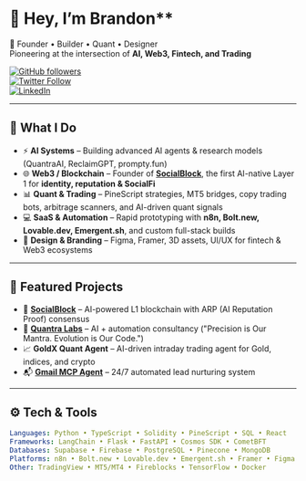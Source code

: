 # 👋 Hey, I’m Brandon**

🚀 Founder • Builder • Quant • Designer  
Pioneering at the intersection of **AI, Web3, Fintech, and Trading**  

[![GitHub followers](https://img.shields.io/github/followers/brandononchain?label=Follow&style=social)](https://github.com/brandononchain)  
[![Twitter Follow](https://img.shields.io/twitter/follow/brandononchain?style=social)](https://x.com/brandononchain)  
[![LinkedIn](https://img.shields.io/badge/LinkedIn-Connect-blue?logo=linkedin)](https://linkedin.com/in/brandononchain)  

---

## 🧠 What I Do
- ⚡ **AI Systems** – Building advanced AI agents & research models (QuantraAI, ReclaimGPT, prompty.fun)  
- 🌐 **Web3 / Blockchain** – Founder of [**SocialBlock**](https://docs.socialblock.io), the first AI-native Layer 1 for **identity, reputation & SocialFi**  
- 📊 **Quant & Trading** – PineScript strategies, MT5 bridges, copy trading bots, arbitrage scanners, and AI-driven quant signals  
- 💻 **SaaS & Automation** – Rapid prototyping with **n8n, Bolt.new, Lovable.dev, Emergent.sh**, and custom full-stack builds  
- 🎨 **Design & Branding** – Figma, Framer, 3D assets, UI/UX for fintech & Web3 ecosystems  

---

## 🔭 Featured Projects
- 🌌 **[SocialBlock](https://docs.socialblock.io)** – AI-powered L1 blockchain with ARP (AI Reputation Proof) consensus  
- 🤖 **[Quantra Labs](https://www.quantralabs.com)** – AI + automation consultancy ("Precision is Our Mantra. Evolution is Our Code.")   
- 📈 **GoldX Quant Agent** – AI-driven intraday trading agent for Gold, indices, and crypto  
- 📬 **[Gmail MCP Agent](https://github.com/brandononchain/GMAIL-MCP-Agent)** – 24/7 automated lead nurturing system 

---

## ⚙️ Tech & Tools
```yaml
Languages: Python • TypeScript • Solidity • PineScript • SQL • React
Frameworks: LangChain • Flask • FastAPI • Cosmos SDK • CometBFT
Databases: Supabase • Firebase • PostgreSQL • Pinecone • MongoDB
Platforms: n8n • Bolt.new • Lovable.dev • Emergent.sh • Framer • Figma
Other: TradingView • MT5/MT4 • Fireblocks • TensorFlow • Docker
